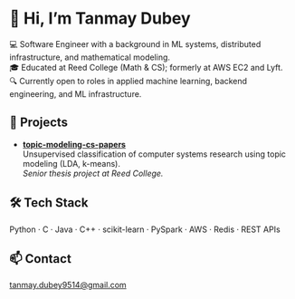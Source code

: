 # 👋 Hi, I’m Tanmay Dubey

💻 Software Engineer with a background in ML systems, distributed infrastructure, and mathematical modeling.  
🎓 Educated at Reed College (Math & CS); formerly at AWS EC2 and Lyft.  
🔍 Currently open to roles in applied machine learning, backend engineering, and ML infrastructure.  

## 🔧 Projects
- **[topic-modeling-cs-papers](https://github.com/tanmaydubey/topic-modeling-cs-papers)**  
  Unsupervised classification of computer systems research using topic modeling (LDA, k-means).  
  *Senior thesis project at Reed College.*

## 🛠️ Tech Stack
Python · C · Java · C++ · scikit-learn · PySpark · AWS · Redis · REST APIs

## 📫 Contact
tanmay.dubey9514@gmail.com
